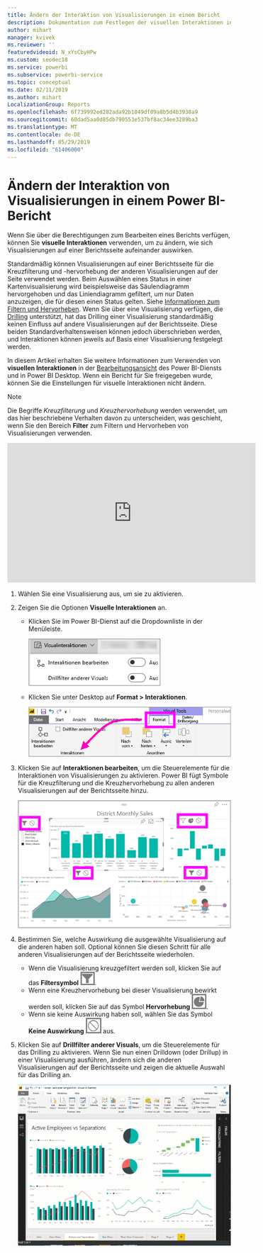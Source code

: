 ```yaml
---
title: Ändern der Interaktion von Visualisierungen in einem Bericht
description: Dokumentation zum Festlegen der visuellen Interaktionen in Berichten von Power BI Desktop und Power BI-Diensten.
author: mihart
manager: kvivek
ms.reviewer: ''
featuredvideoid: N_xYsCbyHPw
ms.custom: seodec18
ms.service: powerbi
ms.subservice: powerbi-service
ms.topic: conceptual
ms.date: 02/11/2019
ms.author: mihart
LocalizationGroup: Reports
ms.openlocfilehash: 6f739992ed282ada92b1049df09a8b5d4b3938a9
ms.sourcegitcommit: 60dad5aa0d85db790553e537bf8ac34ee3289ba3
ms.translationtype: MT
ms.contentlocale: de-DE
ms.lasthandoff: 05/29/2019
ms.locfileid: "61406000"
---
```

# <a name="change-how-visuals-interact-in-a-power-bi-report"></a>Ändern der Interaktion von Visualisierungen in einem Power BI-Bericht
Wenn Sie über die Berechtigungen zum Bearbeiten eines Berichts verfügen, können Sie **visuelle Interaktionen** verwenden, um zu ändern, wie sich Visualisierungen auf einer Berichtsseite aufeinander auswirken. 

Standardmäßig können Visualisierungen auf einer Berichtsseite für die Kreuzfilterung und -hervorhebung der anderen Visualisierungen auf der Seite verwendet werden.
Beim Auswählen eines Status in einer Kartenvisualisierung wird beispielsweise das Säulendiagramm hervorgehoben und das Liniendiagramm gefiltert, um nur Daten anzuzeigen, die für diesen einen Status gelten.
Siehe [Informationen zum Filtern und Hervorheben](power-bi-reports-filters-and-highlighting.md). Wenn Sie über eine Visualisierung verfügen, die [Drilling](consumer/end-user-drill.md) unterstützt, hat das Drilling einer Visualisierung standardmäßig keinen Einfluss auf andere Visualisierungen auf der Berichtsseite. Diese beiden Standardverhaltensweisen können jedoch überschrieben werden, und Interaktionen können jeweils auf Basis einer Visualisierung festgelegt werden.

In diesem Artikel erhalten Sie weitere Informationen zum Verwenden von **visuellen Interaktionen** in der [Bearbeitungsansicht](service-interact-with-a-report-in-editing-view.md) des Power BI-Diensts und in Power BI Desktop. Wenn ein Bericht für Sie freigegeben wurde, können Sie die Einstellungen für visuelle Interaktionen nicht ändern.

> [!NOTE]
> Die Begriffe *Kreuzfilterung* und *Kreuzhervorhebung* werden verwendet, um das hier beschriebene Verhalten davon zu unterscheiden, was geschieht, wenn Sie den Bereich **Filter** zum Filtern und Hervorheben von Visualisierungen verwenden.  
> 
> 

<iframe width="560" height="315" src="https://www.youtube.com/embed/N_xYsCbyHPw?list=PL1N57mwBHtN0JFoKSR0n-tBkUJHeMP2cP" frameborder="0" allowfullscreen></iframe>

1. Wählen Sie eine Visualisierung aus, um sie zu aktivieren.  
2. Zeigen Sie die Optionen **Visuelle Interaktionen** an.
    - Klicken Sie im Power BI-Dienst auf die Dropdownliste in der Menüleiste.

       ![Dropdownliste „Visualinteraktionen“](media/service-reports-visual-interactions/power-bi-visual-interaction.png)

    - Klicken Sie unter Desktop auf **Format > Interaktionen**.

        ![Auswählen von Format und Interaktionen](media/service-reports-visual-interactions/pbi-visual-interaction-desktop.png)

3. Klicken Sie auf **Interaktionen bearbeiten**, um die Steuerelemente für die Interaktionen von Visualisierungen zu aktivieren. Power BI fügt Symbole für die Kreuzfilterung und die Kreuzhervorhebung zu allen anderen Visualisierungen auf der Berichtsseite hinzu.
   
    ![Bericht mit aktivierten Visualinteraktionen](media/service-reports-visual-interactions/power-bi-icons-on.png)
3. Bestimmen Sie, welche Auswirkung die ausgewählte Visualisierung auf die anderen haben soll.  Optional können Sie diesen Schritt für alle anderen Visualisierungen auf der Berichtsseite wiederholen.
   
   * Wenn die Visualisierung kreuzgefiltert werden soll, klicken Sie auf das **Filtersymbol** ![Symbol „Filter“](media/service-reports-visual-interactions/pbi-filter-icon-outlined.png).
   * Wenn eine Kreuzhervorhebung bei dieser Visualisierung bewirkt werden soll, klicken Sie auf das Symbol **Hervorhebung** ![Symbol „Hervorhebung“](media/service-reports-visual-interactions/pbi-highlight-icon-outlined.png).
   * Wenn sie keine Auswirkung haben soll, wählen Sie das Symbol **Keine Auswirkung** ![Symbol „Keine Auswirkung“](media/service-reports-visual-interactions/pbi-noimpact-icon-outlined.png) aus.

4. Klicken Sie auf **Drillfilter anderer Visuals**, um die Steuerelemente für das Drilling zu aktivieren.  Wenn Sie nun einen Drilldown (oder Drillup) in einer Visualisierung ausführen, ändern sich die anderen Visualisierungen auf der Berichtsseite und zeigen die aktuelle Auswahl für das Drilling an. 

   ![Video zum Aktivieren der Steuerelemente für das Drilling](media/service-reports-visual-interactions/drill2.gif)

